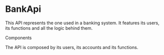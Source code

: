 ﻿# BankApi
This API represents the one used in a banking system. It features its users, its functions and all the logic behind them.

Components

The API is composed by its users, its accounts and its functions.

